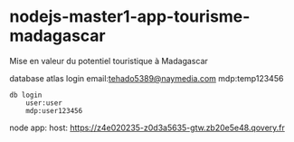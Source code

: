 # nodejs-master1-app-tourisme-madagascar
Mise en valeur du potentiel touristique à Madagascar

database 
    atlas login
        email:tehado5389@naymedia.com
        mdp:temp123456
    
    db login
        user:user   
        mdp:user123456

node app:
host: https://z4e020235-z0d3a5635-gtw.zb20e5e48.qovery.fr

